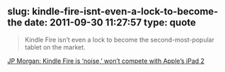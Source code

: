 slug: kindle-fire-isnt-even-a-lock-to-become-the
date: 2011-09-30 11:27:57
type: quote
---

> Kindle Fire isn’t even a lock to become the second-most-popular tablet on the market.

[JP Morgan: Kindle Fire is ‘noise,’ won’t compete with Apple’s iPad 2](http://www.appleinsider.com/articles/11/09/29/jp_morgan_kindle_fire_is_noise_wont_compete_with_apples_ipad_2.html)
